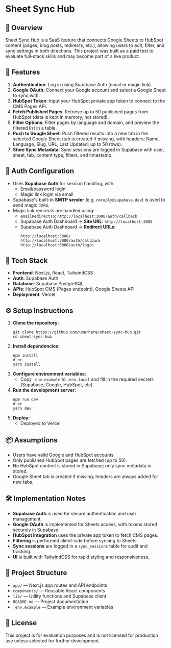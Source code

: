 # Sheet Sync Hub

## 📝 Overview
Sheet Sync Hub is a SaaS feature that connects Google Sheets to HubSpot content (pages, blog posts, redirects, etc.), allowing users to edit, filter, and sync settings in both directions. This project was built as a paid test to evaluate full-stack skills and may become part of a live product.

## 🎯 Features
1. **Authentication**: Log in using Supabase Auth (email or magic link).
2. **Google OAuth**: Connect your Google account and select a Google Sheet to sync with.
3. **HubSpot Token**: Input your HubSpot private app token to connect to the CMS Pages API.
4. **Fetch Published Pages**: Retrieve up to 50 published pages from HubSpot (data is kept in memory, not stored).
5. **Filter Options**: Filter pages by language and domain, and preview the filtered list in a table.
6. **Push to Google Sheet**: Push filtered results into a new tab in the selected Google Sheet (tab is created if missing, with headers: Name, Language, Slug, URL, Last Updated; up to 50 rows).
7. **Store Sync Metadata**: Sync sessions are logged in Supabase with user, sheet, tab, content type, filters, and timestamp.

## 🔐 Auth Configuration
- Uses **Supabase Auth** for session handling, with:
  - Email/password login
  - Magic link login via email
- Supabase's built-in **SMTP sender** (e.g. `noreply@supabase.dev`) is used to send magic links.
- Magic link redirects are handled using:
  - `emailRedirectTo`: `http://localhost:3000/auth/callback`
  - Supabase Auth Dashboard → **Site URL**: `http://localhost:3000`
  - Supabase Auth Dashboard → **Redirect URLs**:
    ```
    http://localhost:3000/
    http://localhost:3000/auth/callback
    http://localhost:3000/auth/login
    ```

## 💾 Tech Stack
- **Frontend**: Next.js, React, TailwindCSS
- **Auth**: Supabase Auth
- **Database**: Supabase PostgreSQL
- **APIs**: HubSpot CMS (Pages endpoint), Google Sheets API
- **Deployment**: Vercel

## ⚙️ Setup Instructions
1. **Clone the repository:**
   ```
   git clone https://github.com/umerhere/sheet-sync-hub.git
   cd sheet-sync-hub
   ```
2. **Install dependencies:**
   ```
   npm install
   # or
   yarn install
   ```
3. **Configure environment variables:**
   - Copy `.env.example` to `.env.local` and fill in the required secrets (Supabase, Google, HubSpot, etc).
4. **Run the development server:**
   ```
   npm run dev
   # or
   yarn dev
   ```
5. **Deploy:**
   - Deployed to Vercel 

## 📦 Assumptions
- Users have valid Google and HubSpot accounts.
- Only published HubSpot pages are fetched (up to 50).
- No HubSpot content is stored in Supabase; only sync metadata is stored.
- Google Sheet tab is created if missing; headers are always added for new tabs.

## 🛠 Implementation Notes
- **Supabase Auth** is used for secure authentication and user management.
- **Google OAuth** is implemented for Sheets access, with tokens stored securely in Supabase.
- **HubSpot integration** uses the private app token to fetch CMS pages.
- **Filtering** is performed client-side before syncing to Sheets.
- **Sync sessions** are logged in a `sync_sessions` table for audit and tracking.
- **UI** is built with TailwindCSS for rapid styling and responsiveness.

## 📁 Project Structure
- `app/` — Next.js app routes and API endpoints
- `components/` — Reusable React components
- `lib/` — Utility functions and Supabase client
- `README.md` — Project documentation
- `.env.example` — Example environment variables

## 📄 License
This project is for evaluation purposes and is not licensed for production use unless selected for further development.
